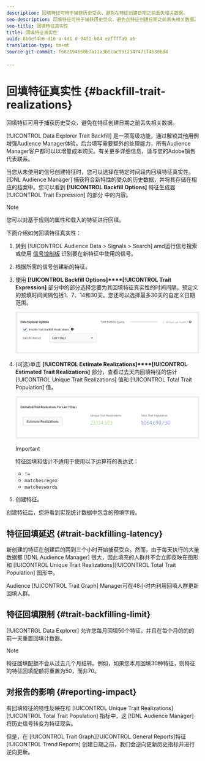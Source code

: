 ```yaml
---
description: 回填特征可用于捕获历史受众，避免在特征创建日期之前丢失相关数据。
seo-description: 回填特征可用于捕获历史受众，避免在特征创建日期之前丢失相关数据。
seo-title: 回填特征真实性
title: 回填特征真实性
uuid: 8b0ef4e6-d16 a-4d1 d-94f1-b84 eeffffa9 a5
translation-type: tm+mt
source-git-commit: f682194b60b7a11a3b5cac9912147471f4b30bd4

---
```



# 回填特征真实性 {#backfill-trait-realizations}

回填特征可用于捕获历史受众，避免在特征创建日期之前丢失相关数据。

[!UICONTROL Data Explorer Trait Backfill] 是一项高级功能，通过解锁其他用例增强Audience Manager体验。后台填写需要额外的处理能力，所有Audience Manager客户都可以以增量成本购买。有关更多详细信息，请与您的Adobe销售代表联系。

当您从未使用的信号创建特征时，您可以选择在特定时间段内回填特征真实性。[!DNL Audience Manager] 捕获符合新特性的受众的历史数据，并将其存储在相应的档案中。您可以看到 **[!UICONTROL Backfill Options]** 特征生成器 [!UICONTROL Trait Expression] 的部分 **[](../../features/traits/about-trait-builder.md)**&#x200B;中的内容。

>[!NOTE]
>
>您可以对基于规则的属性和载入的特征进行回填。

下面介绍如何回填特征真实性：

1. 转到 [!UICONTROL Audience Data > Signals > Search] amd运行信号搜索或使用 [信号控制板](../../features/data-explorer/data-explorer-signals-dashboard.md) 识别要在新特征中使用的信号。
1. 根据所需的信号创建新的特征。
1. 使用 **[!UICONTROL Backfill Options]****[!UICONTROL Trait Expression]** 部分中的部分选择您要为其回填特征真实性的时间间隔。预定义的预填时间间隔包括1、7、14和30天。您还可以选择最多30天的自定义日期范围。

   ![特征-背景填充](assets/signals-trait-backfill.png)

1. (可选)单击 **[!UICONTROL Estimate Realizations]****[!UICONTROL Estimated Trait Realizations]** 部分，查看过去天内回填特征的估计 [!UICONTROL Unique Trait Realizations] 值和 [!UICONTROL Total Trait Population] 值。

   ![估计特征-真实性](assets/estimate-trait-realizations.png)

   >[!IMPORTANT]
   >
   >特征回填和估计不适用于使用以下运算符的表达式：
   >    * `!=`
   >    * `matchesregex`
   >    * `matcheswords`

1. 创建特征。

创建特征后，您将看到实现统计数据中包含的预填字段。

## 特征回填延迟 {#trait-backfilling-latency}

新创建的特征在创建后的两到三个小时开始捕获受众。然而，由于每天执行的大量数据都 [!DNL Audience Manager] 很大，因此填充的人群并不会立即反映在图形和 [!UICONTROL Unique Trait Realizations][!UICONTROL Total Trait Population] 图形中。

Audience [!UICONTROL Trait Graph] Manager可在48小时内利用回填人群更新回填人群。

## 特征回填限制 {#trait-backfilling-limit}

[!UICONTROL Data Explorer] 允许您每月回填50个特征，并且在每个月的的的前一天重置回填计数器。

>[!NOTE]
>
>特征回填配额不会从过去几个月结转。例如，如果您本月回填30种特征，则特征的特征回填配额将重置为50，而非70。

## 对报告的影响 {#reporting-impact}

有回填特征的特性反映在和 [!UICONTROL Unique Trait Realizations][!UICONTROL Total Trait Population] 指标中，这 [!DNL Audience Manager] 将历史信号转变为特征现实。

但是，在 [!UICONTROL Trait Graph][!UICONTROL General Reports]特征 [!UICONTROL Trend Reports] 创建日期之前，我们会逆向更新历史指标并进行逆向更新。